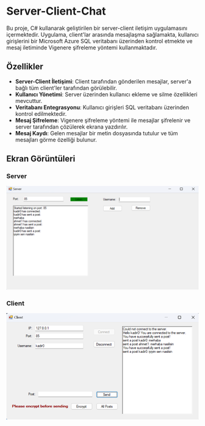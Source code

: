 # Server-Client-Chat
Bu proje, C# kullanarak geliştirilen bir server-client iletişim uygulamasını içermektedir. Uygulama, client'lar arasında mesajlaşma sağlamakta, kullanıcı girişlerini bir Microsoft Azure SQL veritabanı üzerinden kontrol etmekte ve mesaj iletiminde Vigenere şifreleme yöntemi kullanmaktadır.

## Özellikler
- **Server-Client İletişimi**: Client tarafından gönderilen mesajlar, server'a bağlı tüm client'ler tarafından görülebilir.
- **Kullanıcı Yönetimi**: Server üzerinden kullanıcı ekleme ve silme özellikleri mevcuttur.
- **Veritabanı Entegrasyonu**: Kullanıcı girişleri SQL veritabanı üzerinden kontrol edilmektedir.
- **Mesaj Şifreleme**: Vigenere şifreleme yöntemi ile mesajlar şifrelenir ve server tarafından çözülerek ekrana yazdırılır.
- **Mesaj Kaydı**: Gelen mesajlar bir metin dosyasında tutulur ve tüm mesajları görme özelliği bulunur.

## Ekran Görüntüleri

### Server
![Server](images/ss1.png)


### Client
![Client](images/ss2.png)
